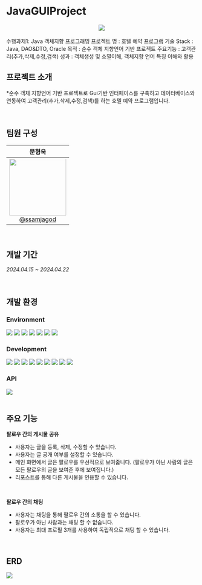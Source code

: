 # JavaGUIProject
<div align="center">
<img src="https://github.com/user-attachments/assets/ccd17ccd-9384-4eb0-be8a-40bbf85ff093">
</div>
<br>
수행과제1: Java 객체지향 프로그래밍
프로젝트 명 : 호텔 예약 프로그램
기술 Stack : Java, DAO&DTO, Oracle
목적 : 순수 객체 지향언어 기반 프로젝트
주요기능 : 고객관리(추가,삭제,수정,검색)
성과 : 객체생성 및 소멸이해, 객체지향 언어 특징 이해와 활용

## 프로젝트 소개
*순수 객체 지향언어 기반 프로젝트로 Gui기반 인터페이스를 구축하고 데이터베이스와 연동하여 고객관리(추가,삭제,수정,검색)를 하는 호텔 예약 프로그램입니다.

<br>

## 팀원 구성
<div align="left">

| **문형욱** |
| :------: |
|  [<img src="https://github.com/user-attachments/assets/ea99c1d6-a08a-4edd-8af0-87aec4cf351a" height=150 width=150> <br/> @ssamjagod](https://github.com/ssamjagod) | 
</div>

<br>

## 개발 기간
*2024.04.15 ~ 2024.04.22*

<br>

## 개발 환경
### Environment

<div>
<img src="https://img.shields.io/badge/Visual Studio Code-007ACC?style=flat&logoColor=white"/>
<img src="https://img.shields.io/badge/Eclipse IDE-2C2255?style=flat&logo=eclipseide&logoColor=white"/>
<img src="https://img.shields.io/badge/DBeaver-382923?style=flat&logo=dbeaver&logoColor=white"/>
<img src="https://img.shields.io/badge/Git-F05032?style=flat&logo=git&logoColor=white"/>
<img src="https://img.shields.io/badge/GitHub-181717?style=flat&logo=github&logoColor=white"/>
<img src="https://img.shields.io/badge/Notion-000000?style=flat&logo=notion&logoColor=white"/>
<img src="https://img.shields.io/badge/Discord-5865F2?style=flat&logo=discord&logoColor=white"/>
</div>

### Development

<div>
<img src="https://img.shields.io/badge/Spring-6DB33F?style=flat&logo=spring&logoColor=white"/>
<img src="https://img.shields.io/badge/HTML-E34F26?style=flat&logo=html5&logoColor=white"/>
<img src="https://img.shields.io/badge/CSS-1572B6?style=flat&logo=css3&logoColor=white"/>
<img src="https://img.shields.io/badge/JavaScript-F7DF1E?style=flat&logo=javascript&logoColor=white"/>
<img src="https://img.shields.io/badge/Java-F80000?style=flat&logoColor=white"/>
<img src="https://img.shields.io/badge/JSP-F80000?style=flat&logoColor=white"/>
<img src="https://img.shields.io/badge/Oracle-F80000?style=flat&logo=oracle&logoColor=white"/>
<img src="https://img.shields.io/badge/MariaDB-003545?style=flat&logo=mariadb&logoColor=white"/>
<img src="https://img.shields.io/badge/MyBatis-362929?style=flat"/>
</div>

### API

<div>
<img src="https://img.shields.io/badge/Gmail-EA4335?style=flat&logo=gmail&logoColor=white"/>
</div>

<br>

## 주요 기능
**팔로우 간의 게시물 공유**
- 사용자는 글을 등록, 삭제, 수정할 수 있습니다.
- 사용자는 글 공개 여부를 설정할 수 있습니다.
- 메인 화면에서 글은 팔로우를 우선적으로 보여줍니다. (팔로우가 아닌 사람의 글은 모든 팔로우의 글을 보여준 후에 보여집니다.)
- 리포스트를 통해 다른 게시물을 인용할 수 있습니다.

<br>
  
**팔로우 간의 채팅**
- 사용자는 채팅을 통해 팔로우 간의 소통을 할 수 있습니다.
- 팔로우가 아닌 사람과는 채팅 할 수 없습니다.
- 사용자는 최대 프로필 3개를 사용하여 독립적으로 채팅 할 수 있습니다.

<br>

## ERD
<div>
  <img src="https://github.com/user-attachments/assets/a3d905be-60b2-459f-85c4-c816bd3c8983">
</div>

